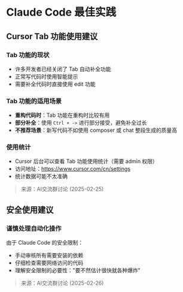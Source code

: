 # Claude Code 最佳实践

## Cursor Tab 功能使用建议

### Tab 功能的现状
- 许多开发者已经关闭了 Tab 自动补全功能
- 正常写代码时使用智能提示
- 需要补全代码时直接使用 edit 功能

### Tab 功能的适用场景
- **重构代码时**：Tab 功能在重构时比较有用
- **部分补全**：使用 `Ctrl + ->` 进行部分接受，避免补全过长
- **不推荐场景**：新写代码不如使用 composer 或 chat 整段生成的质量高

### 使用统计
- Cursor 后台可以查看 Tab 功能使用统计（需要 admin 权限）
- 访问地址：https://www.cursor.com/cn/settings
- 统计数据可能不太准确

> 来源：AI交流群讨论 (2025-02-25)

## 安全使用建议

### 谨慎处理自动化操作
由于 Claude Code 的安全限制：
- 手动审核所有需要安装的依赖
- 仔细检查需要网络访问的代码
- 理解安全限制的必要性："要不然估计很快就各种爆炸"

> 来源：AI交流群讨论 (2025-02-26)